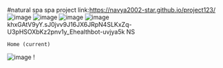 #natural spa spa
project link:https://navya2002-star.github.io/project123/
![image](https://user-images.githubusercontent.com/115772634/203699935-16c2871d-9b86-470f-b9c1-eab6d97f4c51.png)
![image](https://user-images.githubusercontent.com/115772634/203701223-4d31fb9f-e858-4720-a379-de1714c10aca.png)
![image](https://user-images.githubusercontent.com/115772634/203701459-b2770998-a312-4998-84e7-9f3b2cdfc1c2.png)
![image](https://user-images.githubusercontent.com/115772634/203701976-4edfc1d7-3b81-46f5-bafc-621b63f4cb83.png)
khxGAtV9yY.sJ0jvv9J16JX6JRpN4SLKxZq-U3pHSOXbKz2pnv1y_Ehealthbot-uvjya5k
NS

    Home (current) 

![image](https://user-images.githubusercontent.com/115772634/203700802-d1aea3ae-42c9-416a-8e1e-16d079ba2c46.png)
!
